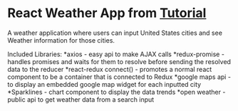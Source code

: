 # React Weather App from [Tutorial](https://www.udemy.com/react-redux/)
A weather application where users can input United States cities and see Weather information for those cities.

Included Libraries:
*axios - easy api to make AJAX calls
*redux-promise - handles promises and waits for them to resolve before sending the resolved data to the reducer 
*react-redux connect() - promotes a normal react component to be a container that is connected to Redux
*google maps api - to display an embedded google map widget for each inputted city
*Sparklines - chart component to display the data trends
*open weather - public api to get weather data from a search input